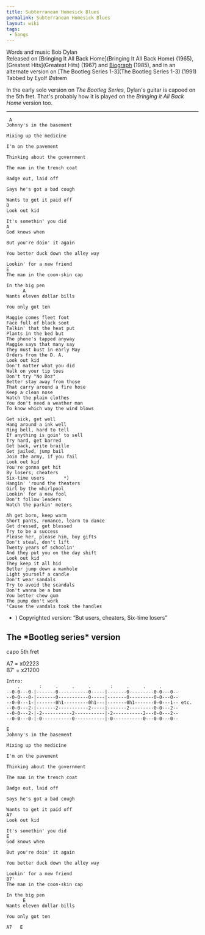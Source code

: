 ```yaml
---
title: Subterranean Homesick Blues
permalink: Subterranean Homesick Blues
layout: wiki
tags:
 - Songs
---
```


Words and music Bob Dylan  
Released on [Bringing It All Back
Home](Bringing It All Back Home) (1965), [Greatest
Hits](Greatest Hits) (1967) and
[Biograph](Biograph) (1985), and in an alternate version on
[The Bootleg Series 1-3](The Bootleg Series 1-3) (1991)  
Tabbed by Eyolf Østrem

In the early solo version on *The Bootleg Series*, Dylan's guitar is
capoed on the 5th fret. That's probably how it is played on the
*Bringing it All Back Home* version too.

* * * * *

     A
    Johnny's in the basement

    Mixing up the medicine

    I'm on the pavement

    Thinking about the government

    The man in the trench coat

    Badge out, laid off

    Says he's got a bad cough

    Wants to get it paid off
    D
    Look out kid

    It's somethin' you did
    A
    God knows when

    But you're doin' it again

    You better duck down the alley way

    Lookin' for a new friend
    E
    The man in the coon-skin cap

    In the big pen
          A
    Wants eleven dollar bills

    You only got ten

    Maggie comes fleet foot
    Face full of black soot
    Talkin' that the heat put
    Plants in the bed but
    The phone's tapped anyway
    Maggie says that many say
    They must bust in early May
    Orders from the D. A.
    Look out kid
    Don't matter what you did
    Walk on your tip toes
    Don't try "No Doz"
    Better stay away from those
    That carry around a fire hose
    Keep a clean nose
    Watch the plain clothes
    You don't need a weather man
    To know which way the wind blows

    Get sick, get well
    Hang around a ink well
    Ring bell, hard to tell
    If anything is goin' to sell
    Try hard, get barred
    Get back, write braille
    Get jailed, jump bail
    Join the army, if you fail
    Look out kid
    You're gonna get hit
    By losers, cheaters
    Six-time users       *)
    Hangin' 'round the theaters
    Girl by the whirlpool
    Lookin' for a new fool
    Don't follow leaders
    Watch the parkin' meters

    Ah get born, keep warm
    Short pants, romance, learn to dance
    Get dressed, get blessed
    Try to be a success
    Please her, please him, buy gifts
    Don't steal, don't lift
    Twenty years of schoolin'
    And they put you on the day shift
    Look out kid
    They keep it all hid
    Better jump down a manhole
    Light yourself a candle
    Don't wear sandals
    Try to avoid the scandals
    Don't wanna be a bum
    You better chew gum
    The pump don't work
    'Cause the vandals took the handles

-   ) Copyrighted version: “But users, cheaters, Six-time losers”

<h2 class="songversion">
The *Bootleg series* version

</h2>
capo 5th fret

A7 = x02223  
B7' = x21200

    Intro:
        .       :     .     .     .       :     .     .     .
    --0-0---0-|-------0-----------0-----|-------0---------0-0---0--
    --0-0---0-|-------0-----------0-----|-------0---------0-0---0--
    --0-0---1-|-------0h1---------0h1---|-------0h1-------0-0---1-- etc.
    --0-0---2-|-------2-----------2-----|-------2---------0-0---2--
    --0-0---2-|-2-----------2-----------|-2-----------2---0-0---2--
    --0-0---0-|-0-----------0-----------|-0-----------0---0-0---0--

    E
    Johnny's in the basement

    Mixing up the medicine

    I'm on the pavement

    Thinking about the government

    The man in the trench coat

    Badge out, laid off

    Says he's got a bad cough

    Wants to get it paid off
    A7
    Look out kid

    It's somethin' you did
    E
    God knows when

    But you're doin' it again

    You better duck down the alley way

    Lookin' for a new friend
    B7'
    The man in the coon-skin cap

    In the big pen
          E
    Wants eleven dollar bills

    You only got ten

    A7   E
